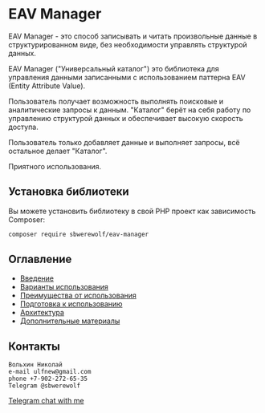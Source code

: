 # EAV Manager
EAV Manager - это способ записывать и читать произвольные
данные в структурированном виде, без необходимости управлять
структурой данных.

EAV Manager ("Универсальный каталог") это библиотека для управления
данными
записанными с использованием паттерна EAV (Entity Attribute Value).

Пользователь получает возможность выполнять поисковые и аналитические
запросы к данным. "Каталог" берёт на себя работу по управлению
структурой данных и обеспечивает высокую скорость доступа.

Пользователь только добавляет данные и выполняет запросы, всё
остальное делает "Каталог".

Приятного использования.

## Установка библиотеки
Вы можете установить библиотеку в свой PHP проект как зависимость
Composer:
```bash
composer require sbwerewolf/eav-manager
```
## Оглавление
- [Введение](./readme.md)
- [Варианты использования](./doc/use-case.md)
- [Преимущества от использования](./doc/benefits.md)
- [Подготовка к использованию](./doc/preparatory-steps.md)
- [Архитектура](./doc/inner-workings.md)
- [Дополнительные материалы](./doc/additional.md)

## Контакты
```
Вольхин Николай
e-mail ulfnew@gmail.com
phone +7-902-272-65-35
Telegram @sbwerewolf
```
[Telegram chat with me](https://t.me/SbWereWolf) 
